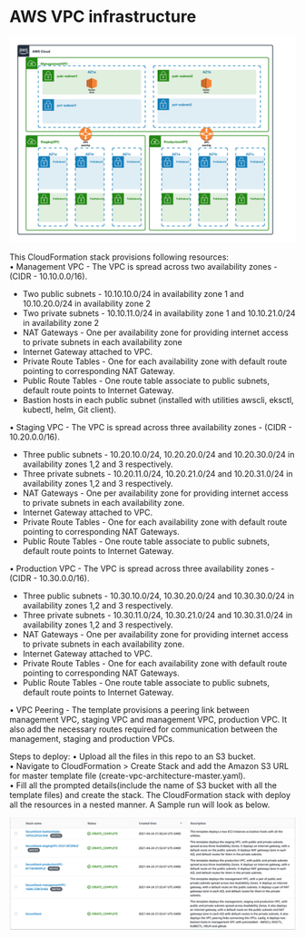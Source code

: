 # AWS VPC infrastructure
![alt text](https://github.com/amansin0504/aws-cloudnative-cvd/blob/main/aws-vpc-infrastructure/Images/AWS-Infra.png)

This CloudFormation stack provisions following resources:  
•	Management VPC - The VPC is spread across two availability zones - (CIDR - 10.10.0.0/16).
  - Two public subnets - 10.10.10.0/24 in availability zone 1 and 10.10.20.0/24 in availability zone 2  
  - Two private subnets - 10.10.11.0/24 in availability zone 1 and 10.10.21.0/24 in availability zone 2  
  - NAT Gateways - One per availability zone for providing internet access to private subnets in each availability zone  
  - Internet Gateway attached to VPC.  
  - Private Route Tables - One for each availability zone with default route pointing to corresponding NAT Gateway.  
  - Public Route Tables - One route table associate to public subnets, default route points to Internet Gateway.  
  - Bastion hosts in each public subnet (installed with utilities awscli, eksctl, kubectl, helm, Git client).  

•	Staging VPC - The VPC is spread across three availability zones - (CIDR - 10.20.0.0/16).  
  - Three public subnets - 10.20.10.0/24, 10.20.20.0/24 and 10.20.30.0/24 in availability zones 1,2 and 3 respectively.  
  - Three private subnets - 10.20.11.0/24, 10.20.21.0/24 and 10.20.31.0/24 in availability zones 1,2 and 3 respectively.  
  - NAT Gateways - One per availability zone for providing internet access to private subnets in each availability zone.  
  - Internet Gateway attached to VPC.  
  - Private Route Tables - One for each availability zone with default route pointing to corresponding NAT Gateways.  
  - Public Route Tables - One route table associate to public subnets, default route points to Internet Gateway.  

•	Production VPC -  The VPC is spread across three availability zones - (CIDR - 10.30.0.0/16).  
  - Three public subnets - 10.30.10.0/24, 10.30.20.0/24 and 10.30.30.0/24 in availability zones 1,2 and 3 respectively.  
  - Three private subnets - 10.30.11.0/24, 10.30.21.0/24 and 10.30.31.0/24 in availability zones 1,2 and 3 respectively.  
  - NAT Gateways - One per availability zone for providing internet access to private subnets in each availability zone.   
  - Internet Gateway attached to VPC.  
  - Private Route Tables - One for each availability zone with default route pointing to corresponding NAT Gateways.  
  - Public Route Tables - One route table associate to public subnets, default route points to Internet Gateway.  

•	VPC Peering - The template provisions a peering link between management VPC, staging VPC and management VPC, production VPC. It also add the necessary routes required for communication between the management, staging and production VPCs.  

Steps to deploy:
•	Upload all the files in this repo to an S3 bucket.  
•	Navigate to CloudFormation > Create Stack and add the Amazon S3 URL for master template file (create-vpc-architecture-master.yaml).  
•	Fill all the prompted details(include the name of S3 bucket with all the template files) and create the stack. The CloudFormation stack with deploy all the resources in a nested manner. A Sample run will look as below.  

![alt text](https://github.com/amansin0504/aws-cloudnative-cvd/blob/main/aws-vpc-infrastructure/Images/cfmstack.png)
